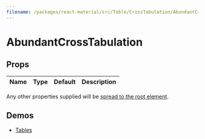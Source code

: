 ```yaml
---
filename: /packages/react-material/src/Table/CrossTabulation/AbundantCrossTabulation.js
---
```


<!--- This documentation is automatically generated, do not try to edit it. -->

# AbundantCrossTabulation



## Props

| Name | Type | Default | Description |
|:-----|:-----|:--------|:------------|

Any other properties supplied will be [spread to the root element](/guides/api#spread).

## Demos

- [Tables](/demos/tables)

